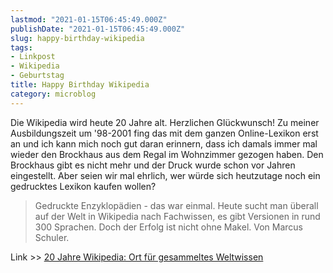 ```yaml
---
lastmod: "2021-01-15T06:45:49.000Z"
publishDate: "2021-01-15T06:45:49.000Z"
slug: happy-birthday-wikipedia
tags:
- Linkpost
- Wikipedia
- Geburtstag
title: Happy Birthday Wikipedia
category: microblog
---
```


Die Wikipedia wird heute 20 Jahre alt. Herzlichen Glückwunsch! Zu meiner Ausbildungszeit um '98-2001 fing das mit dem ganzen Online-Lexikon erst an und ich kann mich noch gut daran erinnern, dass ich damals immer mal wieder den Brockhaus aus dem Regal im Wohnzimmer gezogen haben. Den Brockhaus gibt es nicht mehr und der Druck wurde schon vor Jahren eingestellt. Aber seien wir mal ehrlich, wer würde sich heutzutage noch ein gedrucktes Lexikon kaufen wollen?  

> Gedruckte Enzyklopädien - das war einmal. Heute sucht man überall auf der Welt in Wikipedia nach Fachwissen, es gibt Versionen in rund 300 Sprachen. Doch der Erfolg ist nicht ohne Makel. Von Marcus Schuler.

Link >> [20 Jahre Wikipedia: Ort für gesammeltes Weltwissen](https://www.tagesschau.de/ausland/amerika/wikipedia-jubilaeum-101.html)

